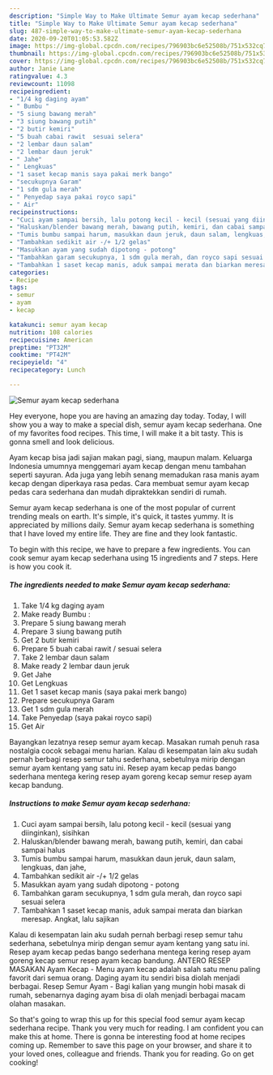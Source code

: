 ```yaml
---
description: "Simple Way to Make Ultimate Semur ayam kecap sederhana"
title: "Simple Way to Make Ultimate Semur ayam kecap sederhana"
slug: 487-simple-way-to-make-ultimate-semur-ayam-kecap-sederhana
date: 2020-09-20T01:05:53.582Z
image: https://img-global.cpcdn.com/recipes/796903bc6e52508b/751x532cq70/semur-ayam-kecap-sederhana-foto-resep-utama.jpg
thumbnail: https://img-global.cpcdn.com/recipes/796903bc6e52508b/751x532cq70/semur-ayam-kecap-sederhana-foto-resep-utama.jpg
cover: https://img-global.cpcdn.com/recipes/796903bc6e52508b/751x532cq70/semur-ayam-kecap-sederhana-foto-resep-utama.jpg
author: Janie Lane
ratingvalue: 4.3
reviewcount: 11098
recipeingredient:
- "1/4 kg daging ayam"
- " Bumbu "
- "5 siung bawang merah"
- "3 siung bawang putih"
- "2 butir kemiri"
- "5 buah cabai rawit  sesuai selera"
- "2 lembar daun salam"
- "2 lembar daun jeruk"
- " Jahe"
- " Lengkuas"
- "1 saset kecap manis saya pakai merk bango"
- "secukupnya Garam"
- "1 sdm gula merah"
- " Penyedap saya pakai royco sapi"
- " Air"
recipeinstructions:
- "Cuci ayam sampai bersih, lalu potong kecil - kecil (sesuai yang diinginkan), sisihkan"
- "Haluskan/blender bawang merah, bawang putih, kemiri, dan cabai sampai halus"
- "Tumis bumbu sampai harum, masukkan daun jeruk, daun salam, lengkuas, dan jahe,"
- "Tambahkan sedikit air -/+ 1/2 gelas"
- "Masukkan ayam yang sudah dipotong - potong"
- "Tambahkan garam secukupnya, 1 sdm gula merah, dan royco sapi sesuai selera"
- "Tambahkan 1 saset kecap manis, aduk sampai merata dan biarkan meresap. Angkat, lalu sajikan"
categories:
- Recipe
tags:
- semur
- ayam
- kecap

katakunci: semur ayam kecap 
nutrition: 108 calories
recipecuisine: American
preptime: "PT32M"
cooktime: "PT42M"
recipeyield: "4"
recipecategory: Lunch

---
```



![Semur ayam kecap sederhana](https://img-global.cpcdn.com/recipes/796903bc6e52508b/751x532cq70/semur-ayam-kecap-sederhana-foto-resep-utama.jpg)

Hey everyone, hope you are having an amazing day today. Today, I will show you a way to make a special dish, semur ayam kecap sederhana. One of my favorites food recipes. This time, I will make it a bit tasty. This is gonna smell and look delicious.

Ayam kecap bisa jadi sajian makan pagi, siang, maupun malam. Keluarga Indonesia umumnya menggemari ayam kecap dengan menu tambahan seperti sayuran. Ada juga yang lebih senang memadukan rasa manis ayam kecap dengan diperkaya rasa pedas. Cara membuat semur ayam kecap pedas cara sederhana dan mudah dipraktekkan sendiri di rumah.

Semur ayam kecap sederhana is one of the most popular of current trending meals on earth. It's simple, it's quick, it tastes yummy. It is appreciated by millions daily. Semur ayam kecap sederhana is something that I have loved my entire life. They are fine and they look fantastic.


To begin with this recipe, we have to prepare a few ingredients. You can cook semur ayam kecap sederhana using 15 ingredients and 7 steps. Here is how you cook it.

<!--inarticleads1-->

##### The ingredients needed to make Semur ayam kecap sederhana:

1. Take 1/4 kg daging ayam
1. Make ready  Bumbu :
1. Prepare 5 siung bawang merah
1. Prepare 3 siung bawang putih
1. Get 2 butir kemiri
1. Prepare 5 buah cabai rawit / sesuai selera
1. Take 2 lembar daun salam
1. Make ready 2 lembar daun jeruk
1. Get  Jahe
1. Get  Lengkuas
1. Get 1 saset kecap manis (saya pakai merk bango)
1. Prepare secukupnya Garam
1. Get 1 sdm gula merah
1. Take  Penyedap (saya pakai royco sapi)
1. Get  Air


Bayangkan lezatnya resep semur ayam kecap. Masakan rumah penuh rasa nostalgia cocok sebagai menu harian. Kalau di kesempatan lain aku sudah pernah berbagi resep semur tahu sederhana, sebetulnya mirip dengan semur ayam kentang yang satu ini. Resep ayam kecap pedas bango sederhana mentega kering resep ayam goreng kecap semur resep ayam kecap bandung. 

<!--inarticleads2-->

##### Instructions to make Semur ayam kecap sederhana:

1. Cuci ayam sampai bersih, lalu potong kecil - kecil (sesuai yang diinginkan), sisihkan
1. Haluskan/blender bawang merah, bawang putih, kemiri, dan cabai sampai halus
1. Tumis bumbu sampai harum, masukkan daun jeruk, daun salam, lengkuas, dan jahe,
1. Tambahkan sedikit air -/+ 1/2 gelas
1. Masukkan ayam yang sudah dipotong - potong
1. Tambahkan garam secukupnya, 1 sdm gula merah, dan royco sapi sesuai selera
1. Tambahkan 1 saset kecap manis, aduk sampai merata dan biarkan meresap. Angkat, lalu sajikan


Kalau di kesempatan lain aku sudah pernah berbagi resep semur tahu sederhana, sebetulnya mirip dengan semur ayam kentang yang satu ini. Resep ayam kecap pedas bango sederhana mentega kering resep ayam goreng kecap semur resep ayam kecap bandung. ANTERO RESEP MASAKAN Ayam Kecap - Menu ayam kecap adalah salah satu menu paling favorit dari semua orang. Daging ayam itu sendiri bisa diolah menjadi berbagai. Resep Semur Ayam - Bagi kalian yang mungin hobi masak di rumah, sebenarnya daging ayam bisa di olah menjadi berbagai macam olahan masakan. 

So that's going to wrap this up for this special food semur ayam kecap sederhana recipe. Thank you very much for reading. I am confident you can make this at home. There is gonna be interesting food at home recipes coming up. Remember to save this page on your browser, and share it to your loved ones, colleague and friends. Thank you for reading. Go on get cooking!
